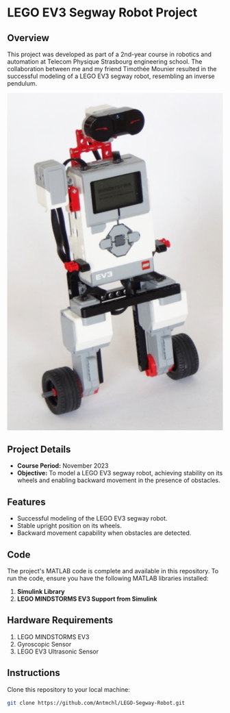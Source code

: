 # LEGO EV3 Segway Robot Project

## Overview

This project was developed as part of a 2nd-year course in robotics and automation at Telecom Physique Strasbourg engineering school. The collaboration between me and my friend Timothée Mounier resulted in the successful modeling of a LEGO EV3 segway robot, resembling an inverse pendulum.

![LEGO EV3 Segway Robot](Images/Segway-Robot.png)

## Project Details

- **Course Period:** November 2023
- **Objective:** To model a LEGO EV3 segway robot, achieving stability on its wheels and enabling backward movement in the presence of obstacles.

## Features

- Successful modeling of the LEGO EV3 segway robot.
- Stable upright position on its wheels.
- Backward movement capability when obstacles are detected.

## Code

The project's MATLAB code is complete and available in this repository. To run the code, ensure you have the following MATLAB libraries installed:

1. **Simulink Library**
2. **LEGO MINDSTORMS EV3 Support from Simulink**

## Hardware Requirements

1. LEGO MINDSTORMS EV3
2. Gyroscopic Sensor
3. LEGO EV3 Ultrasonic Sensor

## Instructions
Clone this repository to your local machine:

   ```bash
   git clone https://github.com/Antmchl/LEGO-Segway-Robot.git
